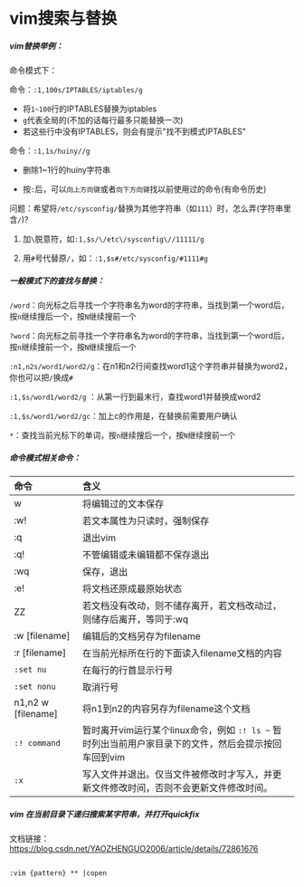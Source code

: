# vim搜索与替换

##### vim替换举例：

命令模式下：

命令：`:1,100s/IPTABLES/iptables/g`

- 将`1~100`行的IPTABLES替换为iptables
- `g`代表全局的(不加的话每行最多只能替换一次)
-  若这些行中没有IPTABLES，则会有提示"找不到模式IPTABLES"

命令：`:1,1s/huiny//g`

- 删除1~1行的huiny字符串

- 按`:`后，可以`向上方向键`或者`向下方向键`找以前使用过的命令(有命令历史)



问题：希望将`/etc/sysconfig/`替换为其他字符串（如`111`）时，怎么弄(字符串里含`/`)?

1. 加`\`脱意符，如`:1,$s/\/etc\/sysconfig\//11111/g`

2. 用`#`号代替原`/`，如：`:1,$s#/etc/sysconfig/#1111#g`



##### 一般模式下的查找与替换：

`/word`：向光标之后寻找一个字符串名为word的字符串，当找到第一个word后，按`n`继续搜后一个，按`N`继续搜前一个

`?word`：向光标之前寻找一个字符串名为word的字符串，当找到第一个word后，按`n`继续搜前一个，按`N`继续搜后一个

`:n1,n2s/word1/word2/g`：在n1和n2行间查找word1这个字符串并替换为word2，你也可以把`/`换成`#`

`:1,$s/word1/word2/g` ：从第一行到最末行，查找word1并替换成word2

`:1,$s/word1/word2/gc`：加上c的作用是，在替换前需要用户确认

`*`：查找当前光标下的单词，按`n`继续搜后一个，按`N`继续搜前一个



##### 命令模式相关命令：

| 命令               | 含义                                                         |
| :----------------- | :----------------------------------------------------------- |
| w                  | 将编辑过的文本保存                                           |
| :w!                | 若文本属性为只读时，强制保存                                 |
| :q                 | 退出vim                                                      |
| :q!                | 不管编辑或未编辑都不保存退出                                 |
| :wq                | 保存，退出                                                   |
| :e!                | 将文档还原成最原始状态                                       |
| ZZ                 | 若文档没有改动，则不储存离开，若文档改动过，则储存后离开，等同于:wq |
| :w [filename]      | 编辑后的文档另存为filename                                   |
| :r [filename]      | 在当前光标所在行的下面读入filename文档的内容                 |
| `:set nu`          | 在每行的行首显示行号                                         |
| `:set nonu`        | 取消行号                                                     |
| n1,n2 w [filename] | 将n1到n2的内容另存为filename这个文档                         |
| `:! command`       | 暂时离开vim运行某个linux命令，例如 `:! ls ~` 暂时列出当前用户家目录下的文件，然后会提示按回车回到vim |
| `:x`               | 写入文件并退出。仅当文件被修改时才写入，并更新文件修改时间，否则不会更新文件修改时间。 |



##### vim 在当前目录下递归搜索某字符串，并打开quickfix

文档链接：<https://blog.csdn.net/YAOZHENGUO2006/article/details/72861676>

```shell

:vim {pattern} ** |copen
```
